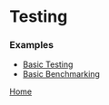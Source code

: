 # Testing

### Examples

- [Basic Testing](https://github.com/golang-basics/concurrency/blob/master/testing/basic-testing/main.go)
- [Basic Benchmarking](https://github.com/golang-basics/concurrency/blob/master/testing/basic-benchmarking/main.go)

[Home](https://github.com/golang-basics/concurrency)
